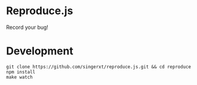 # Reproduce.js

Record your bug!

# Development

```
git clone https://github.com/singerxt/reproduce.js.git && cd reproduce
npm install
make watch
```